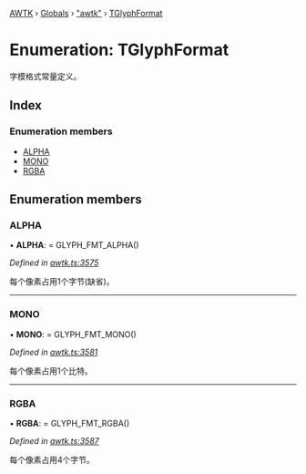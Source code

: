 [AWTK](../README.md) › [Globals](../globals.md) › ["awtk"](../modules/_awtk_.md) › [TGlyphFormat](_awtk_.tglyphformat.md)

# Enumeration: TGlyphFormat

字模格式常量定义。

## Index

### Enumeration members

* [ALPHA](_awtk_.tglyphformat.md#alpha)
* [MONO](_awtk_.tglyphformat.md#mono)
* [RGBA](_awtk_.tglyphformat.md#rgba)

## Enumeration members

###  ALPHA

• **ALPHA**: =  GLYPH_FMT_ALPHA()

*Defined in [awtk.ts:3575](https://github.com/zlgopen/awtk-binding/blob/d304871/tools/code_gen/js/output/awtk.ts#L3575)*

每个像素占用1个字节(缺省)。

___

###  MONO

• **MONO**: =  GLYPH_FMT_MONO()

*Defined in [awtk.ts:3581](https://github.com/zlgopen/awtk-binding/blob/d304871/tools/code_gen/js/output/awtk.ts#L3581)*

每个像素占用1个比特。

___

###  RGBA

• **RGBA**: =  GLYPH_FMT_RGBA()

*Defined in [awtk.ts:3587](https://github.com/zlgopen/awtk-binding/blob/d304871/tools/code_gen/js/output/awtk.ts#L3587)*

每个像素占用4个字节。
